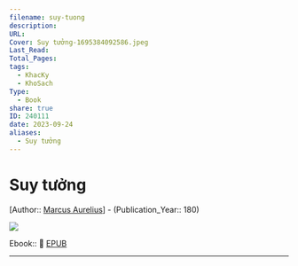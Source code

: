 ```yaml
---
filename: suy-tuong
description: 
URL: 
Cover: Suy tưởng-1695384092586.jpeg
Last_Read: 
Total_Pages: 
tags:
  - KhacKy
  - KhoSach
Type:
  - Book
share: true
ID: 240111
date: 2023-09-24
aliases:
  - Suy tưởng
---
```


# Suy tưởng
[Author:: [Marcus Aurelius](Marcus%20Aurelius.md)] - (Publication_Year:: 180)

![](https://i.imgur.com/CcZS1BH.jpg)

Ebook:: 📘 [EPUB](https://onedrive.live.com/download?resid=E92BC60129512289%21139&authkey=!AEPjrMaAhPHRdAM)

---
